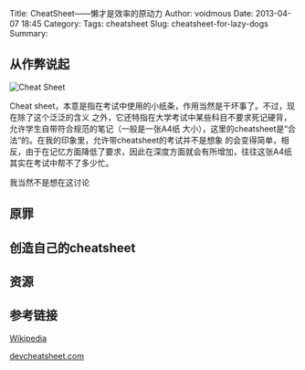 Title: CheatSheet——懒才是效率的原动力
Author: voidmous
Date: 2013-04-07 18:45
Category:
Tags: cheatsheet
Slug: cheatsheet-for-lazy-dogs
Summary:

## 从作弊说起

![Cheat Sheet](https://en.wikipedia.org/wiki/File:Cheating.JPG )

Cheat sheet，本意是指在考试中使用的小纸条，作用当然是干坏事了。不过，现在除了这个泛泛的含义
之外，它还特指在大学考试中某些科目不要求死记硬背，允许学生自带符合规范的笔记（一般是一张A4纸
大小），这里的cheatsheet是“合法“的。在我的印象里，允许带cheatsheet的考试并不是想象
的会变得简单，相反，由于在记忆方面降低了要求，因此在深度方面就会有所增加，往往这张A4纸其实在考试中帮不了多少忙。

我当然不是想在这讨论
## 原罪

## 创造自己的cheatsheet

## 资源

## 参考链接

[Wikipedia](http://en.wikipedia.org/wiki/Cheat_sheet )

[devcheatsheet.com](http://devcheatsheet.com/ ) 

